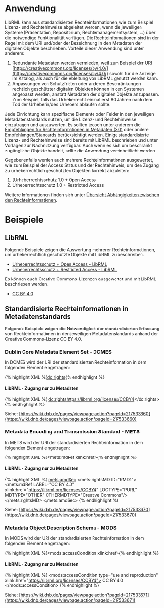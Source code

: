 # Anwendung

LibRML kann aus standardisierten Rechteinformationen, wie zum Beispiel Lizenz- und Rechtehinweise abgeleitet werden, wenn die jeweiligen Systeme (Präsentation, Repositorium, Rechtemanagementsystem, ...) über die notwendige Funktionalität verfügen. Die Rechteinformationen sind in der Regel mit dem URI und/oder der Bezeichnung in den Metadaten der digitalen Objekte beschrieben. Vorteile dieser Anwendung sind unter anderem:

1. Redundante Metadaten werden vermieden, weil zum Beispiel der URI [https://creativecommons.org/licenses/by/4.0/](https://creativecommons.org/licenses/by/4.0/) sowohl für die Anzeige im Katalog, als auch für die Ableitung von LibRML genutzt werden kann.
2. Anpassungen von Schutzfristen oder anderen Beschränkungen rechtlich geschützter digitalen Objekten können in den Systemen angepasst werden, anstatt Metadaten der digitalen Objekte anzupassen. Zum Beispiel, falls das Urheberrecht einmal erst 80 Jahren nach dem Tod der Urheberin/des Urhebers ablaufen sollte.

Jede Einrichtung kann spezifische Elemente oder Felder in den jeweiligen Metadatenstandards nutzen, um die Lizenz- und Rechtehinweise einzutragen und auszuwerten. Es sollten jedoch unter anderem die [Empfehlungen für Rechteinformationen in Metadaten (3.0)](https://wiki.dnb.de/pages/viewpage.action?pageId=217533652) oder andere Empfehlungen/Standards berücksichtigt werden. Einige standardisierte Lizenz- und Rechtehinweise sind bereits mit LibRML beschrieben und unter Vorlagen zur Nachnutzung verfügbar. Auch wenn es sich um beschränkt zugängliche Objekte handelt, sollte die Anwendung vereinheitlicht werden.

Gegebenenfalls werden auch mehrere Rechteinformationen ausgewertet, wie zum Beispiel der Access Status und der Rechtehinweis, um den Zugang zu urheberrechtlich geschützten Objekten korrekt abzuleiten:

1. [Urheberrechtsschutz 1.0 + Open Access
2. Urheberrechtsschutz 1.0 + Restricted Access

Weitere Informationen finden sich unter [Übersicht Abhängigkeiten zwischen den Rechteinformationen](https://wiki.dnb.de/pages/viewpage.action?pageId=212780200).

# Beispiele

## LibRML

Folgende Beispiele zeigen die Auswertung mehrerer Rechteinformationen, um urheberrechtlich geschützte Objekte mit LibRML zu beschreiben.

- [Urheberrechtsschutz + Open Access - LibRML](../examples/copyright_openaccess)
- [Urheberrechtsschutz + Restricted Access - LibRML](../examples/copyright_restrictedaccess)

Es können auch Creative Commons-Lizenzen ausgewertet und mit LibRML beschrieben werden.

- [CC BY 4.0](../tmpl/CCBY4)

## Standardisierte Rechteinformationen in Metadatenstandards

Folgende Beispiele zeigen die Notwendigkeit der standardisierten Erfassung von Rechteinformationen in den jeweiligen Metadatenstandards anhand der Creative Commons-Lizenz CC BY 4.0.

### Dublin Core Metadata Element Set - DCMES

In DCMES wird der URI der standardisierten Rechteinformation in dem folgenden Element eingetragen:

{% highlight XML %}<dc:rights>{% endhighlight %}

#### LibRML - Zugang nur zu Metadaten
{% highlight XML %} <dc:rights>https://librml.org/licenses/CCBY4</dc:rights> {% endhighlight %}

Siehe: [https://wiki.dnb.de/pages/viewpage.action?pageId=217533660](https://wiki.dnb.de/pages/viewpage.action?pageId=217533660)

### Metadata Encoding and Transmission Standard - METS

In METS wird der URI der standardisierten Rechteinformation in dem folgenden Element eingetragen:

{% highlight XML %}<mets:mdRef xlink:href>{% endhighlight %}

#### LibRML - Zugang nur zu Metadaten
{% highlight XML %}
<mets:amdSec>
  <mets:rightsMD ID="RMD1">
    <mets:mdRef LABEL="CC BY 4.0" xlink:href="https://librml.org/licenses/CCBY4" LOCTYPE="PURL" MDTYPE="OTHER" OTHERMDTYPE="Creative Commons"/>
  </mets:rightsMD>
</mets:amdSec>
{% endhighlight %}

Siehe: [https://wiki.dnb.de/pages/viewpage.action?pageId=217533670](https://wiki.dnb.de/pages/viewpage.action?pageId=217533670)

### Metadata Object Description Schema - MODS

In MODS wird der URI der standardisierten Rechteinformation in dem folgenden Element eingetragen:

{% highlight XML %}<mods:accessCondition xlink:href>{% endhighlight %}

#### LibRML - Zugang nur zu Metadaten
{% highlight XML %}
<mods:accessCondition type="use and reproduction" xlink:href="https://librml.org/licenses/CCBY4">
  CC BY 4.0
</mods:accessCondition>
{% endhighlight %}

Siehe: [https://wiki.dnb.de/pages/viewpage.action?pageId=217533671](https://wiki.dnb.de/pages/viewpage.action?pageId=217533671)
